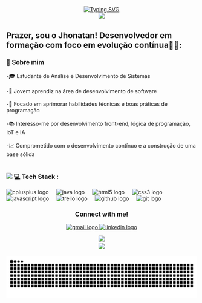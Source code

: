 <div align="center">
  <a href="https://git.io/typing-svg">
    <img src="https://readme-typing-svg.demolab.com?font=Fira+Code&weight=500&size=22&pause=1000&color=000080B&center=true&vCenter=true&random=false&width=524&lines=Welcome+to+my+profile!" alt="Typing SVG">
  </a>
</div>


<div align="center">
  <img height="164" src="https://user-images.githubusercontent.com/74038190/229223263-cf2e4b07-2615-4f87-9c38-e37600f8381a.gif"  />
</div>

<h2 align="left">Prazer, sou o Jhonatan! Desenvolvedor em formação com foco em evolução contínua👋🏼:</h2>



<h3 align="left">🚀 Sobre mim</h3>



<p align="left">-🎓 Estudante de Análise e Desenvolvimento de Sistemas<br><br>-💼 Jovem aprendiz na área de desenvolvimento de software<br><br>-🔭 Focado em aprimorar habilidades técnicas e boas práticas de programação<br><br>-📚 Interesso-me por desenvolvimento front-end, lógica de programação, IoT e IA<br><br>-📈 Comprometido com o desenvolvimento contínuo e a construção de uma base sólida<br><br></p>



<h3 align="left">
  <img height="15" src= https://user-images.githubusercontent.com/74038190/212284087-bbe7e430-757e-4901-90bf-4cd2ce3e1852.gif />
💻 Tech Stack :</h3>


<div align="left">
  <img src="https://cdn.jsdelivr.net/gh/devicons/devicon/icons/cplusplus/cplusplus-original.svg" height="40" alt="cplusplus logo"  />
  <img width="12" />
  <img src="https://skillicons.dev/icons?i=java" height="40" alt="java logo"  />
  <img width="12" />
  <img src="https://cdn.jsdelivr.net/gh/devicons/devicon/icons/html5/html5-plain-wordmark.svg" height="40" alt="html5 logo"  />
  <img width="12" />
  <img src="https://cdn.jsdelivr.net/gh/devicons/devicon/icons/css3/css3-plain-wordmark.svg" height="40" alt="css3 logo"  />
  <img width="12" />
  <img src="https://skillicons.dev/icons?i=js" height="40" alt="javascript logo"  />
  <img width="12" />
  <img src="https://cdn.jsdelivr.net/gh/devicons/devicon/icons/trello/trello-plain-wordmark.svg" height="40" alt="trello logo"  />
  <img width="12" />
  <img src="https://skillicons.dev/icons?i=github" height="40" alt="github logo"  />
  <img width="12" />
  <img src="https://skillicons.dev/icons?i=git" height="40" alt="git logo"  />
</div>


<div align="center">
  <h3>Connect with me!</h3>
  <p>
  <a href="mailto:jhonatanliraleite@gmail.com">
    <img src="https://raw.githubusercontent.com/maurodesouza/profile-readme-generator/master/src/assets/icons/social/gmail/default.svg" width="47" height="35" alt="gmail logo" />
  </a>
  <a href="https://www.linkedin.com/in/jhonatanpedroliradossantos/">
    <img src="https://raw.githubusercontent.com/maurodesouza/profile-readme-generator/master/src/assets/icons/social/linkedin/default.svg" width="47" height="35" alt="linkedin logo" />
  </a>
  </p>

  <img src="https://user-images.githubusercontent.com/74038190/225813708-98b745f2-7d22-48cf-9150-083f1b00d6c9.gif" height="200" />
</div>

<div align="center">
  <img height="15" src="https://user-images.githubusercontent.com/74038190/212284100-561aa473-3905-4a80-b561-0d28506553ee.gif"  />
</div>

<br clear="both">


 <img src="https://raw.githubusercontent.com/Jhonatan-Pedro/Jhonatan-Pedro/output/snake.svg" alt="Snake animation" />

